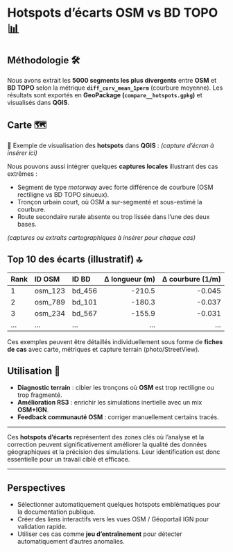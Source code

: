 # Hotspots d’écarts OSM vs BD TOPO 📊

## Méthodologie 🛠️

Nous avons extrait les **5000 segments les plus divergents** entre **OSM** et **BD TOPO** selon la métrique **`diff_curv_mean_1perm`** (courbure moyenne).
Les résultats sont exportés en **GeoPackage (`compare__hotspots.gpkg`)** et visualisés dans **QGIS**.

## Carte 🗺️

📍 Exemple de visualisation des **hotspots** dans **QGIS** :
*(capture d’écran à insérer ici)*

Nous pouvons aussi intégrer quelques **captures locales** illustrant des cas extrêmes :
- Segment de type *motorway* avec forte différence de courbure (OSM rectiligne vs BD TOPO sinueux).
- Tronçon urbain court, où OSM a sur-segmenté et sous-estimé la courbure.
- Route secondaire rurale absente ou trop lissée dans l’une des deux bases.

*(captures ou extraits cartographiques à insérer pour chaque cas)*

## Top 10 des écarts (illustratif) 🔝

| Rank | ID OSM  | ID BD  | Δ longueur (m) | Δ courbure (1/m) |
|:-----|:--------|:-------|---------------:|-----------------:|
| 1    | osm_123 | bd_456 |         -210.5 |           -0.045 |
| 2    | osm_789 | bd_101 |         -180.3 |           -0.037 |
| 3    | osm_234 | bd_567 |         -155.9 |           -0.031 |
| …    | …       | …      |            …   |              …   |

Ces exemples peuvent être détaillés individuellement sous forme de **fiches de cas** avec carte, métriques et capture terrain (photo/StreetView).

## Utilisation 🚀

- **Diagnostic terrain** : cibler les tronçons où **OSM** est trop rectiligne ou trop fragmenté.
- **Amélioration RS3** : enrichir les simulations inertielle avec un mix **OSM+IGN**.
- **Feedback communauté OSM** : corriger manuellement certains tracés.

---

Ces **hotspots d’écarts** représentent des zones clés où l’analyse et la correction peuvent significativement améliorer la qualité des données géographiques et la précision des simulations. Leur identification est donc essentielle pour un travail ciblé et efficace.

---

## Perspectives
- Sélectionner automatiquement quelques hotspots emblématiques pour la documentation publique.
- Créer des liens interactifs vers les vues OSM / Géoportail IGN pour validation rapide.
- Utiliser ces cas comme **jeu d’entraînement** pour détecter automatiquement d’autres anomalies.
